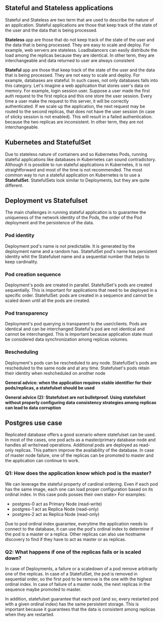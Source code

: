 ## Stateful and Stateless applications

Stateful and Stateless are two term that are used to describe the nature of an application. Stateful applications are those that keep track of the state of the user and the data that is being processed. 

**Stateless** app are those that do not keep track of the state of the user and the data that is being processed. They are easy to scale and deploy. For example, web servers are stateless.
Loadbalancers can easily distribute the load among the replicas because they are identical. In other term, they are interchangeable and data returned to user are always consistent

**Stateful** app are those that keep track of the state of the user and the data that is being processed. They are not easy to scale and deploy. For example, databases are stateful.
In such cases, not only databases falls into this category. Let's imagine a web application that stores user's data on memory. For example, login session user.
Suppose a user made the first auth request to the first replica and this one store the user session. Every time a user make the request to this server, it will be correctly authenticated.
If we scale up the application, the next request may be routed to the second replicas, that does not have the user session (in case of sticky session is not enabled). This will result in a failed authentication.
because the two replicas are inconsistent. In other term, they are not interchangeable.

## Kubernetes and StatefulSet

Due to stateless nature of containers and so Kubernetes Pods, running stateful applications like databases in Kubernetes can sound contradictory.
Although it is possible to run stateful applications in Kubernetes, it is not straightforward and most of the time is not recommended.
The most common way to run a stateful application on Kubernetes is to use a **StatefulSet**. StatefulSets look similar to Deployments, but they are quite different. 

## Deployment vs Statefulset

The main challenges in running stateful application is to guarantee the uniqueness of the network identity of the Pods, the order of the Pod deployment and the persistence of the data.

### Pod identity

Deployment pod's name is not predictable. It is generated by the deployment name and a random has. 
StatefulSet pod's name has persistent identity whit the Statefulset name and a sequential number that helps to keep cardinality.

### Pod creation sequence

Deployment's pods are created in parallel. StatefulSet's pods are created sequentially. This is important for applications that need to be deployed in a specific order.
StatefulSet: pods are created in a sequence and cannot be scaled down until all the pods are created.

### Pod transparency
Deployment's pod querying is transparent to the user/clients. Pods are identical and can be interchanged
Stateful's pod are not identical and cannot be interchanged. This is important because application state must be considered data synchronization among replicas volumes.

### Rescheduling
Deployment's pods can be rescheduled to any node. StatefulSet's pods are rescheduled to the same node and at any time. Statefulset's pods retain their identity when reshcheduled on another node


**General advice: when the application requires stable identifier for their pods/replicas, a statefulset should be used**

**General advice (2): Statefulset are not bulletproof. Using statefulset without properly configuring data consistency strategies among replicas can lead to data corruption**

## Postgres use case

Replicated database offers a good scenario where statefulset can be used. In most of the cases, one pod acts as a master/primary database node and handles all write/read operations. Additional pods
are deployed as read-only replicas. This pattern improve the availability of the database. In case of master node failure, one of the replicas can be promoted to master and the application can continue to work.

### Q1: How does the application know which pod is the master?

We can leverage the stateful property of cardinal ordering. Even if each pod has the same image, each one can load proper configuration based on its ordinal index. In this case pods posses their own state>
For examples: 

- postgres-0 act as Primary Node (read-write)
- postgres-1 act as Replica Node (read-only)
- postgres-2 act as Replica Node (read-only)

Due to pod ordinal index guarantee, everytime the application needs to connect to the database, it can use the pod's ordinal index to determine if the pod is a master or a replica.
Other replicas can also use hostname discovery to find if they have to act as master or as replicas.

### Q2: What happens if one of the replicas fails or is scaled down?

In case of Deployments, a failure or a scaledown of a pod remove arbitrarily one of the replicas. In case of a StatefulSet, the pod is removed in sequential order, so the first pod to be
remove is the one with the highest ordinal index. In case of failure of a master node, the next replicas in the sequence maybe promoted to master. 

In addition, statefulset guarantee that each pod (and so, every restarted pod with a given ordinal index) has the same persistent storage. This is important because it guarantees that the data
is consistent among replicas when they are restarted.


